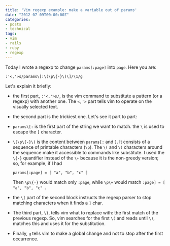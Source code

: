 ```yaml
---
title: 'Vim regexp example: make a variable out of params'
date: "2012-07-09T00:00:00Z"
categories:
- posts
- technical
tags:
- vim
- rails
- ruby
- regexp
---
```



Today I wrote a regexp to change `params[:page]` into `page`. Here you are:

    :'<,'>s/params\[:\(\p\{-}\)\]/\1/g

Let's explain it briefly:

* the first part, `:'<,'>s/`, is the vim command to substitute a pattern (or a regexp) with another one. The `<,'>` part tells vim to operate on the visually selected text.

* the second part is the trickiest one. Let's see it part to part:

* `params\[:` is the first part of the string we want to match. the `\` is used to escape the `[` character.

* `\(\p\{-}\)` is the content between `params[:` and `]`. It consists of a sequence of printable characters (`\p`). The `\(` and `\)` characters around the sequence make it accessible to commands like substitute.  I used the `\{-}` quantifier instead of the `\+` because it is the non-greedy version; so, for example, if I had

      params[:page] = [ "a", "b", "c" ]

     Then `\p\{-}` would match only `:page`, while `\p\+` would match `:page] = [ "a", "b", "c" `.

* the `\]` part of the second block instructs the regexp parser to stop matching characters when it finds a `]` char.

* The third part, `\1`, tells vim what to replace with: the first match of the previous regexp. So, vim searches for the first `\(` and reads until `\)`, matches this and uses it for the substitution.

* Finally, `g` tells vim to make a global change and not to stop after the first occurrence.


